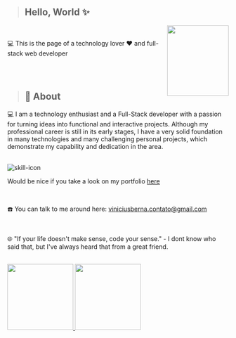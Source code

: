 > <h2>Hello, World ✨</h2>

<img align="right" width='140px' height='160px' src='https://i.imgur.com/jERouqH.gif'>

<br>

<p>💻 This is the page of a technology lover ❤️ and full-stack web developer</p>


<br>
<br>

> <h2>🚀 About </h2>

<p>
  💻 I am a technology enthusiast and a Full-Stack developer with a passion for turning ideas into functional and interactive projects. Although my professional career is still in its early stages, I have a very solid foundation in many technologies and many challenging personal projects, which demonstrate my capability and dedication in the area.
</p>

<br>

<img src="https://skillicons.dev/icons?i=react,nextjs,nodejs,express,prisma,docker,postgres" alt="skill-icon">

<br>
<P>
  Would be nice if you take a look on my portfolio
<a href="https://viniciuspaesberna.vercel.app">here<a/>
</P>

<br>

<p>☎️ You can talk to me around here: <a href='mailto:viniciusberna.contato@gmail.com?Subject=emailFromGithub"'>viniciusberna.contato@gmail.com <a/></p>
  
<br>

<p>🌐 "If your life doesn't make sense, code your sense." - I dont know who said that, but I've always heard that from a great friend.</p>

<br>

<div>
  <a href="https://github.com/HaloSara">
<img max-width="50%" height="150px" src="https://github-readme-stats.vercel.app/api?username=HaloSara121&show_icons=true&theme=react&include_all_commits=true&count_private=true"/>
<img max-width="50%" height="150px" src="https://github-readme-stats.vercel.app/api/top-langs/?username=HaloSara121&layout=compact&langs_count=16&theme=react"/>
  </a>                                                                                                                                
</div>
